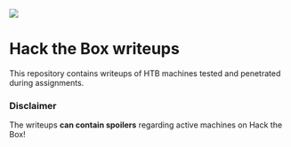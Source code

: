 ![](https://www.crest-approved.org/wp-content/uploads/2022/11/htb-header.png)

# Hack the Box writeups

This repository contains writeups of HTB machines tested and penetrated during assignments.


### Disclaimer
The writeups **can contain spoilers** regarding active machines on Hack the Box!
